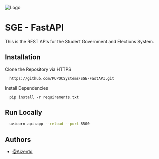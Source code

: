 
![Logo](https://miro.medium.com/v2/resize:fit:4800/format:webp/1*du7p50wS_fIsaC_lR18qsg.png)


# SGE - FastAPI

This is the REST APIs for the Student Government and Elections System.


## Installation

Clone the Repository via HTTPS

```bash
  https://github.com/PUPQCSystems/SGE-FastAPI.git
```

Install Dependencies

```
  pip install -r requirements.txt
```

## Run Locally

```bash
  uvicorn api:app --reload --port 8500
```


## Authors

- [@Aizen1d](https://github.com/Aizen1d)